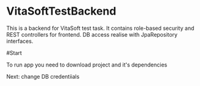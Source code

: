 # VitaSoftTestBackend

This is a backend for VitaSoft test task. 
It contains role-based security and REST controllers for frontend. DB access realise with JpaRepository interfaces.

#Start

To run app you need to download project and it's dependencies

Next: change DB credentiials
